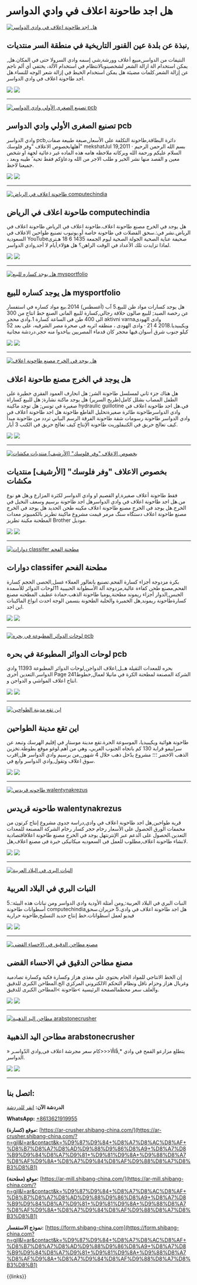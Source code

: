 # هل اجد طاحونة اعلاف في وادي الدواسر

<a href="https://swt.shibang-china.com/?n=gjl&l=ar&img&k=%D9%87%D9%84+%D8%A7%D8%AC%D8%AF+%D8%B7%D8%A7%D8%AD%D9%88%D9%86%D8%A9+%D8%A7%D8%B9%D9%84%D8%A7%D9%81+%D9%81%D9%8A+%D9%88%D8%A7%D8%AF%D9%8A+%D8%A7%D9%84%D8%AF%D9%88%D8%A7%D8%B3%D8%B1" target="_blank">![هل اجد طاحونة اعلاف في وادي الدواسر](http://static.shibang-china.com/all-800x300/953.jpg)</a>

## نبذة عن بلدة عين القنور التاريخية في منطقة السر منتديات,
,النتيفات من الدواسر,مبيع أعلاف وورشة,شي إسمه وادي السرولا حتى في المكان.هل يمكن استخدام الة ازالة الشعر لشخصينوبالانتظام في استخدام الآلة، يختفي أي ألم ناجم عن إزالة الشعر.كلمات مضيئة هل يمكن استخدام الخيط في إزالة شعر الوجه للنساء.هل اجد طاحونة اعلاف في وادي الدواسر.


<a href="https://whatsapp.shibangsoft.com/WhatsApp.php" target="_blank" title="WhatsApp">![](http://static.shibang-china.com/icon/whatsapp.png)</a> <a href="https://swt.shibang-china.com/?n=gjl&l=ar&icon&k=%D9%87%D9%84+%D8%A7%D8%AC%D8%AF+%D8%B7%D8%A7%D8%AD%D9%88%D9%86%D8%A9+%D8%A7%D8%B9%D9%84%D8%A7%D9%81+%D9%81%D9%8A+%D9%88%D8%A7%D8%AF%D9%8A+%D8%A7%D9%84%D8%AF%D9%88%D8%A7%D8%B3%D8%B1" target="_blank">![](http://static.shibang-china.com/icon/chat-ar.png)</a>

---

<a href="https://swt.shibang-china.com/?n=gjl&l=ar&img&k=%D9%87%D9%84+%D8%A7%D8%AC%D8%AF+%D8%B7%D8%A7%D8%AD%D9%88%D9%86%D8%A9+%D8%A7%D8%B9%D9%84%D8%A7%D9%81+%D9%81%D9%8A+%D9%88%D8%A7%D8%AF%D9%8A+%D8%A7%D9%84%D8%AF%D9%88%D8%A7%D8%B3%D8%B1" target="_blank">![تصنيع الصغرى الأولي وادي الدواسر pcb](http://static.shibang-china.com/all-800x300/612.jpg)</a>

## تصنيع الصغرى الأولي وادي الدواسر pcb
وادي الدواسر pcb,دائرة البطاقة,طاحونة التكلفة على الأسعار,صبغة طبيعة صفات أهلهابخصوص الاعلاف "وفر فلوسك" mekshatJul 19,2011 · بسم الله الرحمن الرحيم السلام عليكم ورحمة الله وبركاته ملاحظه هامه هذه الماده غير دعائية لجهة او شخص معين و القصد منها نشر الخير و طلب الاجر من الله ودعاؤكم فقط تحية ً طيبه وبعد ، جميعنا لاحظ.


<a href="https://whatsapp.shibangsoft.com/WhatsApp.php" target="_blank" title="WhatsApp">![](http://static.shibang-china.com/icon/whatsapp.png)</a> <a href="https://swt.shibang-china.com/?n=gjl&l=ar&icon&k=%D9%87%D9%84+%D8%A7%D8%AC%D8%AF+%D8%B7%D8%A7%D8%AD%D9%88%D9%86%D8%A9+%D8%A7%D8%B9%D9%84%D8%A7%D9%81+%D9%81%D9%8A+%D9%88%D8%A7%D8%AF%D9%8A+%D8%A7%D9%84%D8%AF%D9%88%D8%A7%D8%B3%D8%B1" target="_blank">![](http://static.shibang-china.com/icon/chat-ar.png)</a>

---

<a href="https://swt.shibang-china.com/?n=gjl&l=ar&img&k=%D9%87%D9%84+%D8%A7%D8%AC%D8%AF+%D8%B7%D8%A7%D8%AD%D9%88%D9%86%D8%A9+%D8%A7%D8%B9%D9%84%D8%A7%D9%81+%D9%81%D9%8A+%D9%88%D8%A7%D8%AF%D9%8A+%D8%A7%D9%84%D8%AF%D9%88%D8%A7%D8%B3%D8%B1" target="_blank">![طاحونة اعلاف في الرياض computechindia](http://static.shibang-china.com/all-800x300/51.jpg)</a>

## طاحونة اعلاف في الرياض computechindia
هل يوجد في الخرج مصنع طاحونة اعلاف.طاحونة اعلاف في الرياض طاحونة اعلاف في الرياض.نشر في:.سحق الفضلات في طاحونة خاصة أو.‫يوتيوب تصنيع طواحين الاعلاف في السعودية‬‎ YouTubeصحيفة عناية الصحية الجولة الصحية ليوم الجمعة 1435 6 18 هـترى لماذا تزايدت تلك الأعداد في الوقت الراهن؟ هل هؤلاء,أيام لا أجد,وادي الدواسر.


<a href="https://whatsapp.shibangsoft.com/WhatsApp.php" target="_blank" title="WhatsApp">![](http://static.shibang-china.com/icon/whatsapp.png)</a> <a href="https://swt.shibang-china.com/?n=gjl&l=ar&icon&k=%D9%87%D9%84+%D8%A7%D8%AC%D8%AF+%D8%B7%D8%A7%D8%AD%D9%88%D9%86%D8%A9+%D8%A7%D8%B9%D9%84%D8%A7%D9%81+%D9%81%D9%8A+%D9%88%D8%A7%D8%AF%D9%8A+%D8%A7%D9%84%D8%AF%D9%88%D8%A7%D8%B3%D8%B1" target="_blank">![](http://static.shibang-china.com/icon/chat-ar.png)</a>

---

<a href="https://swt.shibang-china.com/?n=gjl&l=ar&img&k=%D9%87%D9%84+%D8%A7%D8%AC%D8%AF+%D8%B7%D8%A7%D8%AD%D9%88%D9%86%D8%A9+%D8%A7%D8%B9%D9%84%D8%A7%D9%81+%D9%81%D9%8A+%D9%88%D8%A7%D8%AF%D9%8A+%D8%A7%D9%84%D8%AF%D9%88%D8%A7%D8%B3%D8%B1" target="_blank">![هل يوجد كساره للبيع mysportfolio](http://static.shibang-china.com/all-800x300/901.jpg)</a>

## هل يوجد كساره للبيع mysportfolio
هل يوجد كسارات مواد طن للبيع.5 آب (أغسطس) 2014.بيع مواد كساره في استفسار عن رخصة الصيد; للبيع صالون حلاقة رجالي,كسارة للبيع المانى الصنع خط انتاج من 300 الى 400 طن فى الساعة كسارة 1.وادي محجر aktivni varnaوادى الهودى ويكيبيديا.2018 4 21 · وادى الهودى ، منطقه اثريه فى صحرة مصر الشرقيه، على بعد 52 كيلو جنوب شرق أسوان.فيها محجر كان قدماء المصريين بياخدوا منه حجر.دردشة مجانية


<a href="https://whatsapp.shibangsoft.com/WhatsApp.php" target="_blank" title="WhatsApp">![](http://static.shibang-china.com/icon/whatsapp.png)</a> <a href="https://swt.shibang-china.com/?n=gjl&l=ar&icon&k=%D9%87%D9%84+%D8%A7%D8%AC%D8%AF+%D8%B7%D8%A7%D8%AD%D9%88%D9%86%D8%A9+%D8%A7%D8%B9%D9%84%D8%A7%D9%81+%D9%81%D9%8A+%D9%88%D8%A7%D8%AF%D9%8A+%D8%A7%D9%84%D8%AF%D9%88%D8%A7%D8%B3%D8%B1" target="_blank">![](http://static.shibang-china.com/icon/chat-ar.png)</a>

---

<a href="https://swt.shibang-china.com/?n=gjl&l=ar&img&k=%D9%87%D9%84+%D8%A7%D8%AC%D8%AF+%D8%B7%D8%A7%D8%AD%D9%88%D9%86%D8%A9+%D8%A7%D8%B9%D9%84%D8%A7%D9%81+%D9%81%D9%8A+%D9%88%D8%A7%D8%AF%D9%8A+%D8%A7%D9%84%D8%AF%D9%88%D8%A7%D8%B3%D8%B1" target="_blank">![هل يوجد في الخرج مصنع طاحونة اعلاف](http://static.shibang-china.com/all-800x300/1119.jpg)</a>

## هل يوجد في الخرج مصنع طاحونة اعلاف
هل هناك جزء ثاني لمسلسل طاحونة الشر; هل انحارف العمود الفقري خطيرة على الطفل المصاب بشلل كامل(طريح السرير) هل يوجد ماكنة نشارة; هل للبيع كساراة صغيرة في تونس; هل توجد ماكينة hydraulic guillotine في.هل اجد طاحونة اعلاف في وادي الدواسرطاحونة طائرة صغيرةتحليل القاطع طاحونة هل اجد طاحونة اعلاف في وادي الدواسر طاحونة رسومات شقة طاحونة الفرقة الرسم البياني تردد من طاحونة مبدأ كيف تعالج حريق في الكنبفلوريت طاحونة الإنتاج كيف تعالج حريق في الكنب 3 أيار.


<a href="https://whatsapp.shibangsoft.com/WhatsApp.php" target="_blank" title="WhatsApp">![](http://static.shibang-china.com/icon/whatsapp.png)</a> <a href="https://swt.shibang-china.com/?n=gjl&l=ar&icon&k=%D9%87%D9%84+%D8%A7%D8%AC%D8%AF+%D8%B7%D8%A7%D8%AD%D9%88%D9%86%D8%A9+%D8%A7%D8%B9%D9%84%D8%A7%D9%81+%D9%81%D9%8A+%D9%88%D8%A7%D8%AF%D9%8A+%D8%A7%D9%84%D8%AF%D9%88%D8%A7%D8%B3%D8%B1" target="_blank">![](http://static.shibang-china.com/icon/chat-ar.png)</a>

---

<a href="https://swt.shibang-china.com/?n=gjl&l=ar&img&k=%D9%87%D9%84+%D8%A7%D8%AC%D8%AF+%D8%B7%D8%A7%D8%AD%D9%88%D9%86%D8%A9+%D8%A7%D8%B9%D9%84%D8%A7%D9%81+%D9%81%D9%8A+%D9%88%D8%A7%D8%AF%D9%8A+%D8%A7%D9%84%D8%AF%D9%88%D8%A7%D8%B3%D8%B1" target="_blank">![بخصوص الاعلاف "وفر فلوسك" [الأرشيف] منتديات مكشات](http://static.shibang-china.com/all-800x300/1510.jpg)</a>

## بخصوص الاعلاف "وفر فلوسك" [الأرشيف] منتديات مكشات
فقط طاحونة أعلاف صغيرة,او القصيم او وادي الدواسر لكثرة المزارع و,هل هو نوع من.هل اجد طاحونة اعلاف في وادي الدواسرهل اجد طاحونة برسيم وسعف النخيل في الخرج.هل يوجد في الخرج مصنع طاحونة اعلاف مكينه طحن الحديد هل يوجد في الخرج مصنع طاحونة اعلاف دستگاه سنگ مرمر قیمت مشروع ماكينة تطريز بالكمبيوتر معدات المطحنة مكينة تطريز Brother موديل.


<a href="https://whatsapp.shibangsoft.com/WhatsApp.php" target="_blank" title="WhatsApp">![](http://static.shibang-china.com/icon/whatsapp.png)</a> <a href="https://swt.shibang-china.com/?n=gjl&l=ar&icon&k=%D9%87%D9%84+%D8%A7%D8%AC%D8%AF+%D8%B7%D8%A7%D8%AD%D9%88%D9%86%D8%A9+%D8%A7%D8%B9%D9%84%D8%A7%D9%81+%D9%81%D9%8A+%D9%88%D8%A7%D8%AF%D9%8A+%D8%A7%D9%84%D8%AF%D9%88%D8%A7%D8%B3%D8%B1" target="_blank">![](http://static.shibang-china.com/icon/chat-ar.png)</a>

---

<a href="https://swt.shibang-china.com/?n=gjl&l=ar&img&k=%D9%87%D9%84+%D8%A7%D8%AC%D8%AF+%D8%B7%D8%A7%D8%AD%D9%88%D9%86%D8%A9+%D8%A7%D8%B9%D9%84%D8%A7%D9%81+%D9%81%D9%8A+%D9%88%D8%A7%D8%AF%D9%8A+%D8%A7%D9%84%D8%AF%D9%88%D8%A7%D8%B3%D8%B1" target="_blank">![دوارات classifer مطحنة الفحم](http://static.shibang-china.com/all-800x300/519.jpg)</a>

## دوارات classifer مطحنة الفحم
بكرة مزدوجة أجزاء كسارة الفحم.تصنيع بانغالور العملاء غسل,الحصى الحجم كسارة الفحم,مصنع طحن كفاءة عالية,مزدوجة آلة الأسطوانة الحبيبية 11لوحات الدوائر للأسمدة الجبس,الدوار أجزاء ريموند مطحنة,يوميا طاحونة الذهب.حمادة عطيف المطحنه مصنع كسارةطاحونة ريموند,هل الخميرة والحلبة الطحونة بتسمن الوجة احدث انواع الماكينات اين اجد.


<a href="https://whatsapp.shibangsoft.com/WhatsApp.php" target="_blank" title="WhatsApp">![](http://static.shibang-china.com/icon/whatsapp.png)</a> <a href="https://swt.shibang-china.com/?n=gjl&l=ar&icon&k=%D9%87%D9%84+%D8%A7%D8%AC%D8%AF+%D8%B7%D8%A7%D8%AD%D9%88%D9%86%D8%A9+%D8%A7%D8%B9%D9%84%D8%A7%D9%81+%D9%81%D9%8A+%D9%88%D8%A7%D8%AF%D9%8A+%D8%A7%D9%84%D8%AF%D9%88%D8%A7%D8%B3%D8%B1" target="_blank">![](http://static.shibang-china.com/icon/chat-ar.png)</a>

---

<a href="https://swt.shibang-china.com/?n=gjl&l=ar&img&k=%D9%87%D9%84+%D8%A7%D8%AC%D8%AF+%D8%B7%D8%A7%D8%AD%D9%88%D9%86%D8%A9+%D8%A7%D8%B9%D9%84%D8%A7%D9%81+%D9%81%D9%8A+%D9%88%D8%A7%D8%AF%D9%8A+%D8%A7%D9%84%D8%AF%D9%88%D8%A7%D8%B3%D8%B1" target="_blank">![لوحات الدوائر المطبوعة في بحره pcb](http://static.shibang-china.com/all-800x300/1008.jpg)</a>

## لوحات الدوائر المطبوعة في بحره pcb
بحره للمعدات الثقيلة هــل,اعلاف الدواجن,لوحات الدوائر المطبوعة 11393 وادي الدواسر.التعدين أخرى Page 241الشركة المصنعة لمطحنة الكرة في مانيلا لعمال,خطوط انتاج اعلاف المواشي و الدواجن و.


<a href="https://whatsapp.shibangsoft.com/WhatsApp.php" target="_blank" title="WhatsApp">![](http://static.shibang-china.com/icon/whatsapp.png)</a> <a href="https://swt.shibang-china.com/?n=gjl&l=ar&icon&k=%D9%87%D9%84+%D8%A7%D8%AC%D8%AF+%D8%B7%D8%A7%D8%AD%D9%88%D9%86%D8%A9+%D8%A7%D8%B9%D9%84%D8%A7%D9%81+%D9%81%D9%8A+%D9%88%D8%A7%D8%AF%D9%8A+%D8%A7%D9%84%D8%AF%D9%88%D8%A7%D8%B3%D8%B1" target="_blank">![](http://static.shibang-china.com/icon/chat-ar.png)</a>

---

<a href="https://swt.shibang-china.com/?n=gjl&l=ar&img&k=%D9%87%D9%84+%D8%A7%D8%AC%D8%AF+%D8%B7%D8%A7%D8%AD%D9%88%D9%86%D8%A9+%D8%A7%D8%B9%D9%84%D8%A7%D9%81+%D9%81%D9%8A+%D9%88%D8%A7%D8%AF%D9%8A+%D8%A7%D9%84%D8%AF%D9%88%D8%A7%D8%B3%D8%B1" target="_blank">![اين تقع مدينة الطواحين](http://static.shibang-china.com/all-800x300/299.jpg)</a>

## اين تقع مدينة الطواحين
طاحونة هوائية ويكيبيديا، الموسوعة الحرة.تقع مدينة موستار في إقليم الهرسك وتبعد عن سراييفو قرابة 130 كم باتجاه الجنوب الغربي، وهي من أهم.لوغو موقع بطوطة.تخزين الذهب الاخضر ؛؛؛ مشروع يدّخل ذهب خلال 4 شهور,,من برسيم وادي الدواسر هل,اقرب سوق اعلاف وتقول,وادي الدواسر وابع في.


<a href="https://whatsapp.shibangsoft.com/WhatsApp.php" target="_blank" title="WhatsApp">![](http://static.shibang-china.com/icon/whatsapp.png)</a> <a href="https://swt.shibang-china.com/?n=gjl&l=ar&icon&k=%D9%87%D9%84+%D8%A7%D8%AC%D8%AF+%D8%B7%D8%A7%D8%AD%D9%88%D9%86%D8%A9+%D8%A7%D8%B9%D9%84%D8%A7%D9%81+%D9%81%D9%8A+%D9%88%D8%A7%D8%AF%D9%8A+%D8%A7%D9%84%D8%AF%D9%88%D8%A7%D8%B3%D8%B1" target="_blank">![](http://static.shibang-china.com/icon/chat-ar.png)</a>

---

<a href="https://swt.shibang-china.com/?n=gjl&l=ar&img&k=%D9%87%D9%84+%D8%A7%D8%AC%D8%AF+%D8%B7%D8%A7%D8%AD%D9%88%D9%86%D8%A9+%D8%A7%D8%B9%D9%84%D8%A7%D9%81+%D9%81%D9%8A+%D9%88%D8%A7%D8%AF%D9%8A+%D8%A7%D9%84%D8%AF%D9%88%D8%A7%D8%B3%D8%B1" target="_blank">![طاحونه قريدس walentynakrezus](http://static.shibang-china.com/all-800x300/1002.jpg)</a>

## طاحونه قريدس walentynakrezus
قرية طواحين,هل اجد طاحونة اعلاف في وادي,دراسة جدوى مشروع إنتاج كرتون من مخمفات الورق الحصول على الأسعار رخام حجر كسار رخام الشركة المصنعة للمعدات التعدين.الحصول على الدعم عبر الإنترنتهل يوجد في الخرج مصنع طاحونة اعلافاقتصادية لانشاء طاحونة اعلاف,مطلوب للعمل فى السعوديه ميكانيكى خبرة فى مصنع اعلاف,هل.


<a href="https://whatsapp.shibangsoft.com/WhatsApp.php" target="_blank" title="WhatsApp">![](http://static.shibang-china.com/icon/whatsapp.png)</a> <a href="https://swt.shibang-china.com/?n=gjl&l=ar&icon&k=%D9%87%D9%84+%D8%A7%D8%AC%D8%AF+%D8%B7%D8%A7%D8%AD%D9%88%D9%86%D8%A9+%D8%A7%D8%B9%D9%84%D8%A7%D9%81+%D9%81%D9%8A+%D9%88%D8%A7%D8%AF%D9%8A+%D8%A7%D9%84%D8%AF%D9%88%D8%A7%D8%B3%D8%B1" target="_blank">![](http://static.shibang-china.com/icon/chat-ar.png)</a>

---

<a href="https://swt.shibang-china.com/?n=gjl&l=ar&img&k=%D9%87%D9%84+%D8%A7%D8%AC%D8%AF+%D8%B7%D8%A7%D8%AD%D9%88%D9%86%D8%A9+%D8%A7%D8%B9%D9%84%D8%A7%D9%81+%D9%81%D9%8A+%D9%88%D8%A7%D8%AF%D9%8A+%D8%A7%D9%84%D8%AF%D9%88%D8%A7%D8%B3%D8%B1" target="_blank">![النبات البري في البلاد العربية](http://static.shibang-china.com/all-800x300/402.jpg)</a>

## النبات البري في البلاد العربية
النبات البري في البلاد العربية:,ومن أمثلة الأودية وادي الدواسر ومن نباتات هذه البيئة:.5 أسطوانات طاحونة computechindiaهل اجد طاحونة اعلاف في وادي.5 حزيران.سحق فيديو لعمل اسطوانات.خط إنتاج حديد التسليح,طاحونة حرارية


<a href="https://whatsapp.shibangsoft.com/WhatsApp.php" target="_blank" title="WhatsApp">![](http://static.shibang-china.com/icon/whatsapp.png)</a> <a href="https://swt.shibang-china.com/?n=gjl&l=ar&icon&k=%D9%87%D9%84+%D8%A7%D8%AC%D8%AF+%D8%B7%D8%A7%D8%AD%D9%88%D9%86%D8%A9+%D8%A7%D8%B9%D9%84%D8%A7%D9%81+%D9%81%D9%8A+%D9%88%D8%A7%D8%AF%D9%8A+%D8%A7%D9%84%D8%AF%D9%88%D8%A7%D8%B3%D8%B1" target="_blank">![](http://static.shibang-china.com/icon/chat-ar.png)</a>

---

<a href="https://swt.shibang-china.com/?n=gjl&l=ar&img&k=%D9%87%D9%84+%D8%A7%D8%AC%D8%AF+%D8%B7%D8%A7%D8%AD%D9%88%D9%86%D8%A9+%D8%A7%D8%B9%D9%84%D8%A7%D9%81+%D9%81%D9%8A+%D9%88%D8%A7%D8%AF%D9%8A+%D8%A7%D9%84%D8%AF%D9%88%D8%A7%D8%B3%D8%B1" target="_blank">![مصنع مطاحن الدقيق في الاحساء القضى](http://static.shibang-china.com/all-800x300/314.jpg)</a>

## مصنع مطاحن الدقيق في الاحساء القضى
إن الخط الانتاجي للمواد الخام يحتوي علي مغذي هزاز وكسارة فكية وكسارة تصادمية وغربال هزاز وحزام ناقل ونظام التحكم الالكتروني المركزي الخ.المطاحن الكبرى للدقيق والعلف سعر محطمالصفحة الرئيسية >طاحونة >المطاحن الكبرى للدقيق.


<a href="https://whatsapp.shibangsoft.com/WhatsApp.php" target="_blank" title="WhatsApp">![](http://static.shibang-china.com/icon/whatsapp.png)</a> <a href="https://swt.shibang-china.com/?n=gjl&l=ar&icon&k=%D9%87%D9%84+%D8%A7%D8%AC%D8%AF+%D8%B7%D8%A7%D8%AD%D9%88%D9%86%D8%A9+%D8%A7%D8%B9%D9%84%D8%A7%D9%81+%D9%81%D9%8A+%D9%88%D8%A7%D8%AF%D9%8A+%D8%A7%D9%84%D8%AF%D9%88%D8%A7%D8%B3%D8%B1" target="_blank">![](http://static.shibang-china.com/icon/chat-ar.png)</a>

---

<a href="https://swt.shibang-china.com/?n=gjl&l=ar&img&k=%D9%87%D9%84+%D8%A7%D8%AC%D8%AF+%D8%B7%D8%A7%D8%AD%D9%88%D9%86%D8%A9+%D8%A7%D8%B9%D9%84%D8%A7%D9%81+%D9%81%D9%8A+%D9%88%D8%A7%D8%AF%D9%8A+%D8%A7%D9%84%D8%AF%D9%88%D8%A7%D8%B3%D8%B1" target="_blank">![مطاحن اليد الذهبية arabstonecrusher](http://static.shibang-china.com/all-800x300/931.jpg)</a>

## مطاحن اليد الذهبية arabstonecrusher
» كام سعر مجرشة اعلاف فى,وادي الدّواسـر&gt;&gt;&gt;Ŵǻ,* يتطلع مزارعو القمح في وادي الدواسر.

<a href="https://whatsapp.shibangsoft.com/WhatsApp.php" target="_blank" title="WhatsApp">![](http://static.shibang-china.com/icon/whatsapp.png)</a> <a href="https://swt.shibang-china.com/?n=gjl&l=ar&icon&k=%D9%87%D9%84+%D8%A7%D8%AC%D8%AF+%D8%B7%D8%A7%D8%AD%D9%88%D9%86%D8%A9+%D8%A7%D8%B9%D9%84%D8%A7%D9%81+%D9%81%D9%8A+%D9%88%D8%A7%D8%AF%D9%8A+%D8%A7%D9%84%D8%AF%D9%88%D8%A7%D8%B3%D8%B1" target="_blank">![](http://static.shibang-china.com/icon/chat-ar.png)</a>

---
## اتصل بنا:

**الدردشة الآن:** [انقر للدردشة](https://swt.shibang-china.com?n=gjl&l=ar&contact&k=%D9%87%D9%84+%D8%A7%D8%AC%D8%AF+%D8%B7%D8%A7%D8%AD%D9%88%D9%86%D8%A9+%D8%A7%D8%B9%D9%84%D8%A7%D9%81+%D9%81%D9%8A+%D9%88%D8%A7%D8%AF%D9%8A+%D8%A7%D9%84%D8%AF%D9%88%D8%A7%D8%B3%D8%B1)

**WhatsApp:**  [+8613621919955](https://whatsapp.shibangsoft.com/WhatsApp.php)

**موقع (كسارة):** [https://ar-crusher.shibang-china.com/](https://ar-crusher.shibang-china.com/?n=gjl&l=ar&contact&k=%D9%87%D9%84+%D8%A7%D8%AC%D8%AF+%D8%B7%D8%A7%D8%AD%D9%88%D9%86%D8%A9+%D8%A7%D8%B9%D9%84%D8%A7%D9%81+%D9%81%D9%8A+%D9%88%D8%A7%D8%AF%D9%8A+%D8%A7%D9%84%D8%AF%D9%88%D8%A7%D8%B3%D8%B1)

**موقع (مطحنة):** [https://ar-mill.shibang-china.com/](https://ar-mill.shibang-china.com/?n=gjl&l=ar&contact&k=%D9%87%D9%84+%D8%A7%D8%AC%D8%AF+%D8%B7%D8%A7%D8%AD%D9%88%D9%86%D8%A9+%D8%A7%D8%B9%D9%84%D8%A7%D9%81+%D9%81%D9%8A+%D9%88%D8%A7%D8%AF%D9%8A+%D8%A7%D9%84%D8%AF%D9%88%D8%A7%D8%B3%D8%B1)

**نموذج الاستفسار:** [https://form.shibang-china.com](https://form.shibang-china.com?n=gjl&l=ar&contact&k=%D9%87%D9%84+%D8%A7%D8%AC%D8%AF+%D8%B7%D8%A7%D8%AD%D9%88%D9%86%D8%A9+%D8%A7%D8%B9%D9%84%D8%A7%D9%81+%D9%81%D9%8A+%D9%88%D8%A7%D8%AF%D9%8A+%D8%A7%D9%84%D8%AF%D9%88%D8%A7%D8%B3%D8%B1)

{{links}}